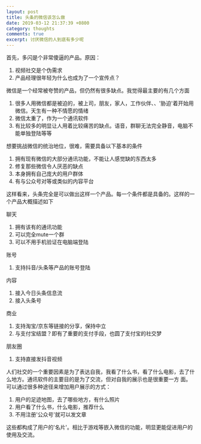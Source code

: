 ```yaml
---
layout: post
title: 头条的微信该怎么做
date: 2019-03-12 21:37:39 +0800
category: thoughts
comments: true
excerpt: 讨厌微信的人到底有多少呢
---
```

首先，多闪是个非常傻逼的产品。原因：

1. 视频社交是个伪需求
2. 产品经理很年轻为什么也成为了一个宣传点？



微信是一个经常被夸赞的产品，但仍然有很多缺点。我觉得最主要的有几个方面

1. 很多人用微信都是被迫的，被上司，朋友，家人，工作伙伴、、'胁迫'着开始用微信。天生有一种不情愿的情绪
2. 微信太重了，作为一个通讯软件
3. 有比较多的明显让人用着比较痛苦的缺点。语音，群聊无法完全静音，电脑不能单独登陆等等



想要挑战微信的统治地位，很难，需要具备以下基本的条件

1. 拥有现有微信的大部分通讯功能，不能让人感觉缺的东西太多
2. 修复那些微信令人厌恶的缺点
3. 本身拥有自己庞大的用户群体
4. 有与公众号对等或类似的内容平台

这样看来，头条完全是可以做出这样一个产品。每一个条件都是具备的。这样的一个产品大概描述如下

聊天

1. 拥有该有的通讯功能
2. 可以完全mute一个群
3. 可以不用手机验证在电脑端登陆

账号

1. 支持抖音/头条等产品的账号登陆


内容

1. 接入今日头条信息流
2. 接入头条号

商业

1. 支持淘宝/京东等链接的分享，保持中立
2. 与支付宝结盟？即有了重要的支付手段，也圆了支付宝的社交梦

朋友圈

1. 支持直接发抖音视频



人们社交的一个重要因素是为了表达自我，我看了什么书，看了什么电影，去了什么地方。通讯软件的主要目的是为了交流，但对自我的展示也是很重要一方 面。可以通过很多种途径来增加用户展示的方式：

1. 用户的足迹地图，去了哪些地方，有什么照片
2. 用户看了什么书，什么电影，推荐什么
3. 不用注册'公众号'就可以发文章

这些都构成了用户的'名片'。相比于游戏等嵌入微信的功能，明显更能促进用户的使用及交流。









